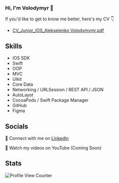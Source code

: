### Hi, I'm Volodymyr 👋

If you'd like to get to know me better, here's my CV 👇 

* [CV_Junior_IOS_Alekseienko Volodymymr.pdf](https://github.com/Alekseienko/alekseienko/files/11088352/CV_Junior_IOS_Alekseienko.Volodymymr.pdf)

## Skills

* IOS SDK
* Swift
* OOP
* MVC
* UIkit
* Core Data
* Networking / URLSession / REST API / JSON
* AutoLayot
* CocoaPods / Swift Package Manager 
* GitHub
* Figma

## Socials 

💼 Connect with me on [LinkedIn](https://www.linkedin.com/in/vvalekseienko)

🎥 Watch my videos on YouTube (Coming Soon)

## Stats 
![Profile View Counter](https://komarev.com/ghpvc/?username=alekseienko-lu&style=for-the-badge)
